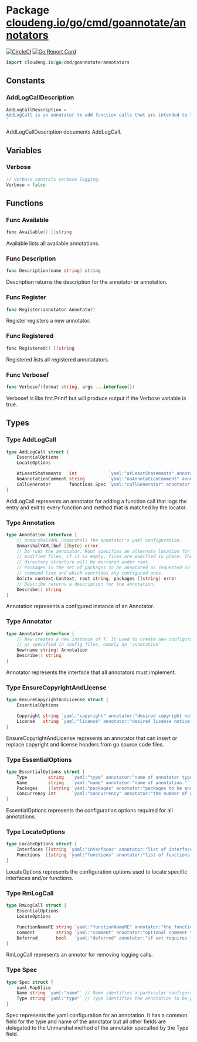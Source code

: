# Package [cloudeng.io/go/cmd/goannotate/annotators](https://pkg.go.dev/cloudeng.io/go/cmd/goannotate/annotators?tab=doc)
[![CircleCI](https://circleci.com/gh/cloudengio/go.gotools.svg?style=svg)](https://circleci.com/gh/cloudengio/go.gotools) [![Go Report Card](https://goreportcard.com/badge/cloudeng.io/go/cmd/goannotate/annotators)](https://goreportcard.com/report/cloudeng.io/go/cmd/goannotate/annotators)

```go
import cloudeng.io/go/cmd/goannotate/annotators
```


## Constants

### AddLogCallDescription
```go
AddLogCallDescription = `
AddLogCall is an annotator to add function calls that are intended to log entry and exit from functions. The calls will be added as the first statement in the specified function.
`

```
AddLogCallDescription documents AddLogCall.



## Variables
### Verbose
```go
// Verbose controls verbose logging.
Verbose = false

```



## Functions
### Func Available
```go
func Available() []string
```
Available lists all available annotations.

### Func Description
```go
func Description(name string) string
```
Description returns the description for the annotator or annotation.

### Func Register
```go
func Register(annotator Annotator)
```
Register registers a new annotator.

### Func Registered
```go
func Registered() []string
```
Registered lists all registered annotatators.

### Func Verbosef
```go
func Verbosef(format string, args ...interface{})
```
Verbosef is like fmt.Printf but will produce output if the Verbose variable
is true.



## Types
### Type AddLogCall
```go
type AddLogCall struct {
	EssentialOptions
	LocateOptions

	AtLeastStatements   int            `yaml:"atLeastStatements" annotator:"the number of statements that must be present in a function in order for it to be annotated."`
	NoAnnotationComment string         `yaml:"noAnnotationComment" annotator:"do not annotate functions that contain this comment"`
	CallGenerator       functions.Spec `yaml:"callGenerator" annotator:"the spec for the function call to be generated"`
}
```
AddLogCall represents an annotator for adding a function call that logs the
entry and exit to every function and method that is matched by the locator.

### Type Annotation
```go
type Annotation interface {
	// UnmarshalYAML unmarshals the annotator's yaml configuration.
	UnmarshalYAML(buf []byte) error
	// Do runs the annotator. Root specifies an alternate location for the
	// modified files, if it is empty, files are modified in place. The original
	// directory structure will be mirrored under root.
	// Packages is the set of packages to be annotated as requested on the
	// command line and which overrides any configured ones.
	Do(ctx context.Context, root string, packages []string) error
	// Describe returns a description for the annotation.
	Describe() string
}
```
Annotation represents a configured instance of an Annotator.

### Type Annotator
```go
type Annotator interface {
	// New creates a new instance of T. It used to create new configurations
	// as specified in config files, namely an 'annotation'
	New(name string) Annotation
	Describe() string
}
```
Annotator represents the interface that all annotators must implement.

### Type EnsureCopyrightAndLicense
```go
type EnsureCopyrightAndLicense struct {
	EssentialOptions

	Copyright string `yaml:"copyright" annotator:"desired copyright notice."`
	License   string `yaml:"license" annotator:"desired license notice."`
}
```
EnsureCopyrightAndLicense represents an annotator that can insert or replace
copyright and license headers from go source code files.

### Type EssentialOptions
```go
type EssentialOptions struct {
	Type        string   `yaml:"type" annotator:"name of annotator type."`
	Name        string   `yaml:"name" annotator:"name of annotation."`
	Packages    []string `yaml:"packages" annotator:"packages to be annotated"`
	Concurrency int      `yaml:"concurrency" annotator:"the number of goroutines to use, zero for a sensible default."`
}
```
EssentialOptions represents the configuration options required for all
annotations.

### Type LocateOptions
```go
type LocateOptions struct {
	Interfaces []string `yaml:"interfaces" annotator:"list of interfaces whose implementations are to have logging calls added to them."`
	Functions  []string `yaml:"functions" annotator:"list of functions that are to have function calls added to them."`
}
```
LocateOptions represents the configuration options used to locate specific
interfaces and/or functions.

### Type RmLogCall
```go
type RmLogCall struct {
	EssentialOptions
	LocateOptions

	FunctionNameRE string `yaml:"functionNameRE" annotator:"the function call (regexp) to be removed"`
	Comment        string `yaml:"comment" annotator:"optional comment that must appear in the comments associated with the function call if it is to be removed."`
	Deferred       bool   `yaml:"deferred" annotator:"if set requires that the function to be removed must be defered."`
}
```
RmLogCall represents an annotor for removing logging calls.

### Type Spec
```go
type Spec struct {
	yaml.MapSlice
	Name string `yaml:"name"` // Name identifies a particular configuration of an annotator type.
	Type string `yaml:"type"` // Type identifies the annotation to be performed.
}
```
Spec represents the yaml configuration for an annotation. It has a common
field for the type and name of the annotator but all other fields are
delegated to the Unmarshal method of the annotator specuifed by the Type
field.



